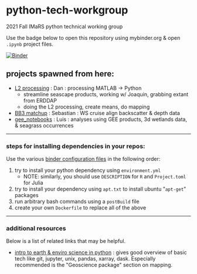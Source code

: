 # python-tech-workgroup
2021 Fall IMaRS python technical working group

Use the badge below to open this repository using mybinder.org & open `.ipynb` project files.

[![Binder](https://mybinder.org/badge_logo.svg)](https://mybinder.org/v2/gh/USF-IMARS/python-tech-workgroup/HEAD)

## projects spawned from here:
* [L2 processing](https://github.com/USF-IMARS/l2-processing) : Dan       : processing MATLAB -> Python
    * streamline seascape products, working w/ Joaquin, grabbing extant from ERDDAP
    * doing the L2 processing, create means, do mapping
* [BB3 matchup](https://github.com/USF-IMARS/bb3_matchup) : Sebastian : WS cruise align backscatter & depth data
* [gee_notebooks](https://github.com/USF-IMARS/gee_notebooks/tree/main) : Luis : analyses using GEE products, 3d wetlands data, & seagrass occurrences


--------------------------------------------

### steps for installing dependencies in your repos:
Use the various [binder configuration files](https://mybinder.readthedocs.io/en/latest/using/config_files.html) in the following order:
1. try to install your python dependency using `environment.yml` 
    * NOTE: similarly, you should use `DESCRIPTION` for `R` and `Project.toml` for Julia 
3. try to install your dependency using `apt.txt` to install ubuntu "`apt-get`" packages
4. run arbitrary bash commands using a `postBuild` file
5. create your own `Dockerfile` to replace all of the above

--------------------------------------------

### additional resources
Below is a list of related links that may be helpful.

* [intro to earth & enviro science in python](https://earth-env-data-science.github.io//intro.html) : gives good overview of basic tech like git, jupyter, unix, pandas, xarray, dask. Especially recommended is the "Geoscience package" section on mapping.
